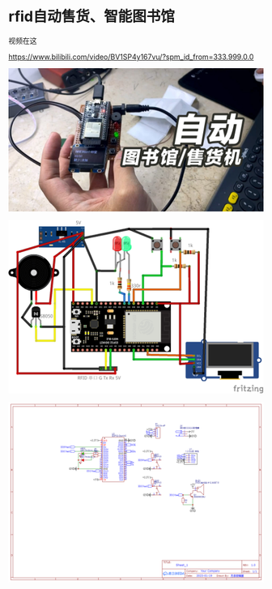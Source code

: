 # rfid自动售货、智能图书馆

视频在这 

https://www.bilibili.com/video/BV1SP4y167vu/?spm_id_from=333.999.0.0

![image](https://github.com/jeiry/rfid-book-lib/blob/main/cover.jpg)

![image](https://github.com/jeiry/rfid-book-lib/blob/main/rfid%E8%87%AA%E5%8A%A8%E7%AE%A1%E7%90%86_bb.png)

![image](https://github.com/jeiry/rfid-book-lib/blob/main/Schematic_%E6%99%BA%E8%83%BD%E5%9B%BE%E4%B9%A6%E7%AE%A1%E7%90%86rfid_2023-01-20.png) 
